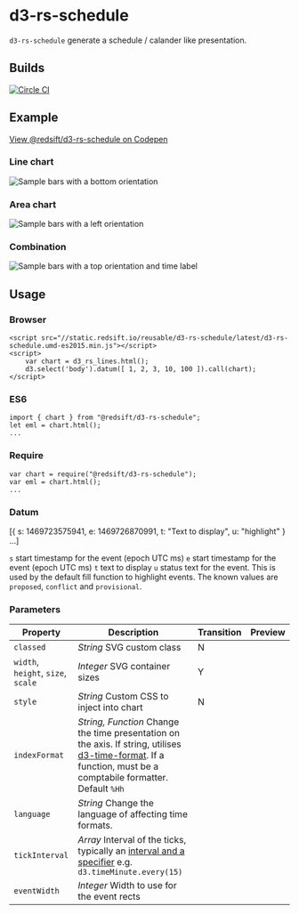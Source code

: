 # d3-rs-schedule

`d3-rs-schedule` generate a schedule / calander like presentation.

## Builds

[![Circle CI](https://circleci.com/gh/Redsift/d3-rs-schedule.svg?style=svg)](https://circleci.com/gh/Redsift/d3-rs-schedule)

## Example

[View @redsift/d3-rs-schedule on Codepen](http:...)

### Line chart

![Sample bars with a bottom orientation](https://bricks.redsift.io/reusable/d3-rs-pies.svg?_datum=[1,200,3100,1000]&orientation=bottom)

### Area chart

![Sample bars with a left orientation](https://bricks.redsift.io/reusable/d3-rs-pies.svg?_datum=[1,200,3100,1000]&orientation=left&fill=global)

### Combination

![Sample bars with a top orientation and time label](https://bricks.redsift.io/reusable/d3-rs-pies.svg?_datum=[{%22v%22:1,%22l%22:1466424812000},{%22v%22:2,%22l%22:1466511212000},{%22v%22:3,%22l%22:1466597612000},{%22v%22:300.5,%22l%22:1466684012000},{%22v%22:4000,%22l%22:1466770412000},{%22v%22:40000,%22l%22:1466856812000}]&orientation=top&labelTime=%25a%20%25d)

## Usage

### Browser
	
	<script src="//static.redsift.io/reusable/d3-rs-schedule/latest/d3-rs-schedule.umd-es2015.min.js"></script>
	<script>
		var chart = d3_rs_lines.html();
		d3.select('body').datum([ 1, 2, 3, 10, 100 ]).call(chart);
	</script>

### ES6

	import { chart } from "@redsift/d3-rs-schedule";
	let eml = chart.html();
	...
	
### Require

	var chart = require("@redsift/d3-rs-schedule");
	var eml = chart.html();
	...

### Datum

[{ s: 1469723575941, e: 1469726870991, t: "Text to display", u: "highlight" } ...]

`s` start timestamp for the event (epoch UTC ms)
`e` start timestamp for the event (epoch UTC ms)
`t` text to display
`u` status text for the event. This is used by the default fill function to highlight events. The known values are `proposed`, `conflict` and `provisional`.

### Parameters

Property|Description|Transition|Preview
----|-----------|----------|-------
`classed`|*String* SVG custom class|N
`width`, `height`, `size`, `scale`|*Integer* SVG container sizes|Y
`style`|*String* Custom CSS to inject into chart|N
`indexFormat`|*String, Function* Change the time presentation on the axis. If string, utilises [d3-time-format](https://github.com/d3/d3-time-format#locale_format). If a function, must be a comptabile formatter. Default `%Hh`
`language`|*String* Change the language of affecting time formats.
`tickInterval`|*Array* Interval of the ticks, typically an [interval and a specifier](https://github.com/d3/d3-axis#axis_ticks) e.g. `d3.timeMinute.every(15)`
`eventWidth`|*Integer* Width to use for the event rects